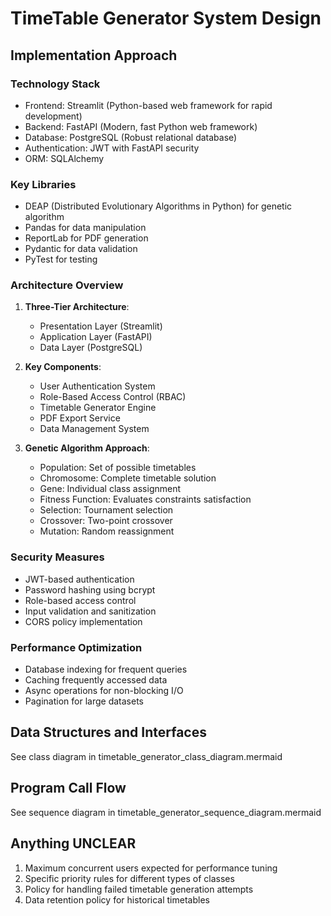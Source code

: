 # TimeTable Generator System Design

## Implementation Approach

### Technology Stack
- Frontend: Streamlit (Python-based web framework for rapid development)
- Backend: FastAPI (Modern, fast Python web framework)
- Database: PostgreSQL (Robust relational database)
- Authentication: JWT with FastAPI security
- ORM: SQLAlchemy

### Key Libraries
- DEAP (Distributed Evolutionary Algorithms in Python) for genetic algorithm
- Pandas for data manipulation
- ReportLab for PDF generation
- Pydantic for data validation
- PyTest for testing

### Architecture Overview
1. **Three-Tier Architecture**:
   - Presentation Layer (Streamlit)
   - Application Layer (FastAPI)
   - Data Layer (PostgreSQL)

2. **Key Components**:
   - User Authentication System
   - Role-Based Access Control (RBAC)
   - Timetable Generator Engine
   - PDF Export Service
   - Data Management System

3. **Genetic Algorithm Approach**:
   - Population: Set of possible timetables
   - Chromosome: Complete timetable solution
   - Gene: Individual class assignment
   - Fitness Function: Evaluates constraints satisfaction
   - Selection: Tournament selection
   - Crossover: Two-point crossover
   - Mutation: Random reassignment

### Security Measures
- JWT-based authentication
- Password hashing using bcrypt
- Role-based access control
- Input validation and sanitization
- CORS policy implementation

### Performance Optimization
- Database indexing for frequent queries
- Caching frequently accessed data
- Async operations for non-blocking I/O
- Pagination for large datasets

## Data Structures and Interfaces
See class diagram in timetable_generator_class_diagram.mermaid

## Program Call Flow
See sequence diagram in timetable_generator_sequence_diagram.mermaid

## Anything UNCLEAR
1. Maximum concurrent users expected for performance tuning
2. Specific priority rules for different types of classes
3. Policy for handling failed timetable generation attempts
4. Data retention policy for historical timetables